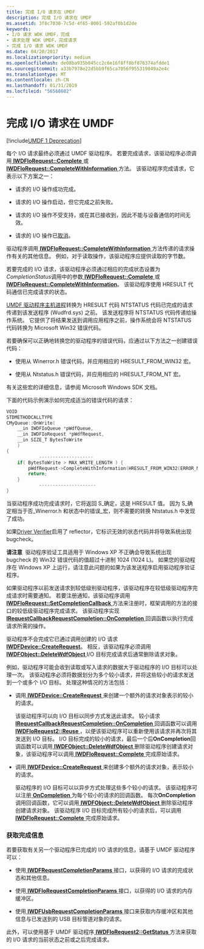 ```yaml
---
title: 完成 I/O 请求在 UMDF
description: 完成 I/O 请求在 UMDF
ms.assetid: 3f8c7030-7c5d-4f65-8001-592af0b1d2de
keywords:
- I/O 请求 WDK UMDF，完成
- 请求处理 WDK UMDF，完成请求
- 完成 I/O 请求 WDK UMDF
ms.date: 04/20/2017
ms.localizationpriority: medium
ms.openlocfilehash: de08ba935b045cc2c6e16f8ff8bf076374afdde1
ms.sourcegitcommit: a33b7978e22d5bb9f65ca7056f955319049a2e4c
ms.translationtype: MT
ms.contentlocale: zh-CN
ms.lasthandoff: 01/31/2019
ms.locfileid: "56568602"
---
```

# <a name="completing-io-requests-in-umdf"></a>完成 I/O 请求在 UMDF


[!include[UMDF 1 Deprecation](../umdf-1-deprecation.md)]

每个 I/O 请求最终必须通过 UMDF 驱动程序。 若要完成请求，该驱动程序必须调用[ **IWDFIoRequest::Complete** ](https://msdn.microsoft.com/library/windows/hardware/ff559070)或[ **IWDFIoRequest::CompleteWithInformation** ](https://msdn.microsoft.com/library/windows/hardware/ff559074)方法。 该驱动程序完成请求，它表示以下方案之一：

-   请求的 I/O 操作成功完成。

-   请求的 I/O 操作启动，但它完成之前失败。

-   请求的 I/O 操作不受支持，或在其已接收到，因此不能与设备通信的时间无效。

-   请求的 I/O 操作已[取消](canceling-i-o-requests.md)。

驱动程序调用[ **IWDFIoRequest::CompleteWithInformation** ](https://msdn.microsoft.com/library/windows/hardware/ff559074)方法传递的请求操作有关的其他信息。 例如，对于读取操作，该驱动程序应提供读取的字节数。

若要完成的 I/O 请求，该驱动程序必须通过相应的完成状态设置为*CompletionStatus*调用中的参数[ **IWDFIoRequest::Complete** ](https://msdn.microsoft.com/library/windows/hardware/ff559070)或[ **IWDFIoRequest::CompleteWithInformation**](https://msdn.microsoft.com/library/windows/hardware/ff559074)。 该驱动程序使用 HRESULT 代码通信已完成请求的状态。

[UMDF 驱动程序主机进程](umdf-driver-host-process.md)转换为 HRESULT 代码 NTSTATUS 代码已完成的请求传递到该发送程序 (Wudfrd.sys) 之前。 该发送程序将 NTSTATUS 代码传递给操作系统。 它提供了将结果发送到调用应用程序之前，操作系统会将 NTSTATUS 代码转换为 Microsoft Win32 错误代码。

若要确保可以正确地转换您的驱动程序的错误代码，应通过以下方法之一创建错误代码：

-   使用从 Winerror.h 错误代码，并应用相应的 HRESULT\_FROM\_WIN32 宏。

-   使用从 Ntstatus.h 错误代码，并应用相应的 HRESULT\_FROM\_NT 宏。

有关这些宏的详细信息，请参阅 Microsoft Windows SDK 文档。

下面的代码示例演示如何完成适当的错误代码的请求：

```cpp
VOID
STDMETHODCALLTYPE
CMyQueue::OnWrite(
    __in IWDFIoQueue *pWdfQueue,
    __in IWDFIoRequest *pWdfRequest,
    __in SIZE_T BytesToWrite
    )
{
            -------------------- 
    if( BytesToWrite > MAX_WRITE_LENGTH ) {
        pWdfRequest->CompleteWithInformation(HRESULT_FROM_WIN32(ERROR_MORE_DATA), 0);
        return;
    }
            ---------------------
}
```

当驱动程序成功完成请求时，它将返回 S\_确定，这是 HRESULT 值。 因为 S\_确定相当于否\_Winerror.h 和状态中的错误\_宏，则不需要的转换 Ntstatus.h 中发现了成功。

如果[Driver Verifier](https://msdn.microsoft.com/library/windows/hardware/ff545448)启用了 reflector，它标识无效的状态代码并将导致系统出现 bugcheck。

**请注意**  驱动程序验证工具适用于 Windows XP 不正确会导致系统出现 bugcheck 的 Win32 错误代码的值超过十进制 1024 (1024 L)。 如果您的驱动程序在 Windows XP 上运行，请注意此问题的如果为该发送程序启用驱动程序验证程序。

 

如果驱动程序以前发送请求到较低级别驱动程序，该驱动程序在较低级驱动程序完成请求时需要通知。 若要注册通知，该驱动程序调用[ **IWDFIoRequest::SetCompletionCallback** ](https://msdn.microsoft.com/library/windows/hardware/ff559153)方法来注册时，框架调用的方法的接口的较低级驱动程序完成请求。 该驱动程序实现[ **IRequestCallbackRequestCompletion::OnCompletion** ](https://msdn.microsoft.com/library/windows/hardware/ff556905)回调函数以执行完成请求所需的操作。

驱动程序不会完成它已通过调用创建的 I/O 请求[ **IWDFDevice::CreateRequest**](https://msdn.microsoft.com/library/windows/hardware/ff557021)。 相反，该驱动程序必须调用[ **IWDFObject::DeleteWdfObject** ](https://msdn.microsoft.com/library/windows/hardware/ff560210) I/O 目标完成请求后通常删除请求对象。

例如，驱动程序可能会收到读取或写入请求的数据大于驱动程序的 I/O 目标可以处理一次。 该驱动程序必须将数据划分为多个较小请求，并将这些较小的请求发送到一个或多个 I/O 目标。 处理这种情况的方法包括：

-   调用[ **IWDFDevice::CreateRequest** ](https://msdn.microsoft.com/library/windows/hardware/ff557021)来创建一个额外的请求对象表示的较小的请求。

    该驱动程序可以向 I/O 目标以同步方式发送此请求。 较小请求[ **IRequestCallbackRequestCompletion::OnCompletion** ](https://msdn.microsoft.com/library/windows/hardware/ff556905)回调函数可以调用[ **IWDFIoRequest2::Reuse** ](https://msdn.microsoft.com/library/windows/hardware/ff559048)，以便该驱动程序可以重新使用该请求并再次将其发送到 I/O 目标。 I/O 目标完成的较小的请求，最后一个后**OnCompletion**回调函数可以调用[ **IWDFObject::DeleteWdfObject** ](https://msdn.microsoft.com/library/windows/hardware/ff560210)删除驱动程序创建请求对象，该驱动程序可以调用[ **IWDFIoRequest::Complete** ](https://msdn.microsoft.com/library/windows/hardware/ff559070)完成原始请求。

-   调用[ **IWDFDevice::CreateRequest** ](https://msdn.microsoft.com/library/windows/hardware/ff557021)来创建多个额外的请求对象，表示较小的请求。

    驱动程序的 I/O 目标可以以异步方式处理这些多个较小的请求。 该驱动程序可以注册[ **OnCompletion** ](https://msdn.microsoft.com/library/windows/hardware/ff556905)为每个较小的请求的回调函数。 每次**OnCompletion**调用回调函数，它可以调用[ **IWDFObject::DeleteWdfObject** ](https://msdn.microsoft.com/library/windows/hardware/ff560210)删除驱动程序创建请求对象。 该驱动程序 I/O 目标完成所有较小的请求后，可以调用[ **IWDFIoRequest::Complete** ](https://msdn.microsoft.com/library/windows/hardware/ff559070)完成原始请求。

### <a name="obtaining-completion-information"></a>获取完成信息

若要获取有关另一个驱动程序已完成的 I/O 请求的信息，请基于 UMDF 驱动程序可以：

-   使用[ **IWDFRequestCompletionParams** ](https://msdn.microsoft.com/library/windows/hardware/ff560292)接口，以获得的 I/O 请求的完成状态和其他信息。

-   使用[ **IWDFIoRequestCompletionParams** ](https://msdn.microsoft.com/library/windows/hardware/ff559055)接口，以获得的 I/O 请求的内存缓冲区。

-   使用[ **IWDFUsbRequestCompletionParams** ](https://msdn.microsoft.com/library/windows/hardware/ff560346)接口来获取内存缓冲区和其他信息与已发送到的 USB 目标管道对象的请求。

此外，可以使用基于 UMDF 驱动程序[ **IWDFIoRequest2::GetStatus** ](https://msdn.microsoft.com/library/windows/hardware/ff559013)方法来获取的 I/O 请求的当前状态之前或之后完成请求。

 

 





